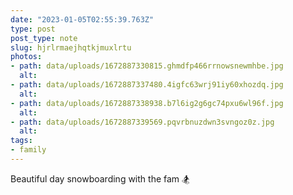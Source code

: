 ```yaml
---
date: "2023-01-05T02:55:39.763Z"
type: post 
post_type: note
slug: hjrlrmaejhqtkjmuxlrtu
photos: 
- path: data/uploads/1672887330815.ghmdfp466rrnowsnewmhbe.jpg
  alt: 
- path: data/uploads/1672887337480.4igfc63wrj91iy60xhozdq.jpg
  alt: 
- path: data/uploads/1672887338938.b7l6ig2g6gc74pxu6wl96f.jpg
  alt: 
- path: data/uploads/1672887339569.pqvrbnuzdwn3svngoz0z.jpg
  alt: 
tags: 
- family
---
```

Beautiful day snowboarding with the fam 🏂